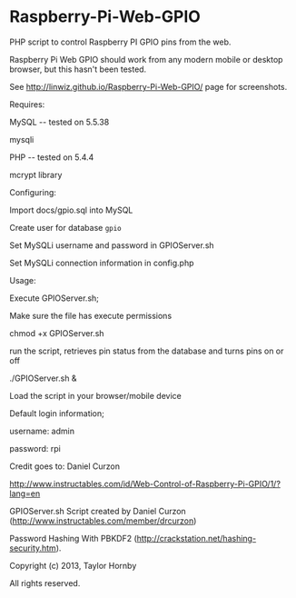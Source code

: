 Raspberry-Pi-Web-GPIO
=====================

PHP script to control Raspberry PI GPIO pins from the web.

Raspberry Pi Web GPIO should work from any modern mobile or desktop browser, but this hasn't been tested.

See http://linwiz.github.io/Raspberry-Pi-Web-GPIO/ page for screenshots.

Requires:

MySQL -- tested on 5.5.38

mysqli

PHP -- tested on 5.4.4

mcrypt library

Configuring:

Import docs/gpio.sql into MySQL

Create user for database `gpio`

Set MySQLi username and password in GPIOServer.sh

Set MySQLi connection information in config.php


Usage:

Execute GPIOServer.sh;

Make sure the file has execute permissions

chmod +x GPIOServer.sh
		
run the script, retrieves pin status from the database and turns pins on or off

./GPIOServer.sh &


Load the script in your browser/mobile device
	
		
Default login information;

username: admin

password: rpi

		
Credit goes to: Daniel Curzon

http://www.instructables.com/id/Web-Control-of-Raspberry-Pi-GPIO/1/?lang=en

GPIOServer.sh Script created by Daniel Curzon (http://www.instructables.com/member/drcurzon)
	
Password Hashing With PBKDF2 (http://crackstation.net/hashing-security.htm).

Copyright (c) 2013, Taylor Hornby

All rights reserved.